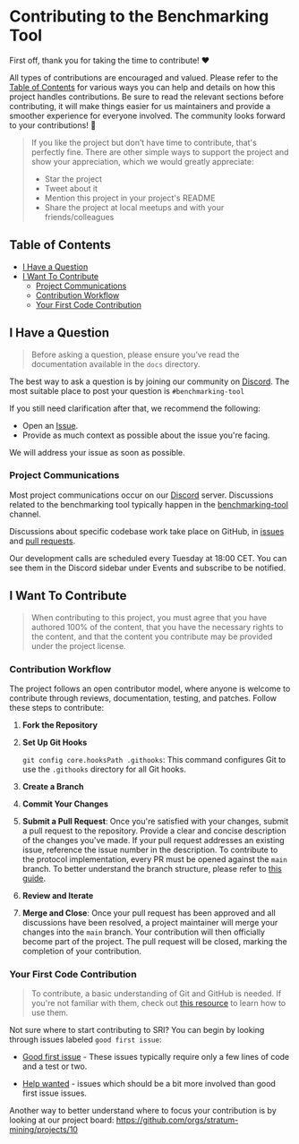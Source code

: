 <!-- omit in toc -->
# Contributing to the Benchmarking Tool

First off, thank you for taking the time to contribute! ❤️

All types of contributions are encouraged and valued. Please refer to the [Table of Contents](#table-of-contents) for various ways you can help and details on how this project handles contributions. Be sure to read the relevant sections before contributing, it will make things easier for us maintainers and provide a smoother experience for everyone involved. The community looks forward to your contributions! 🎉

> If you like the project but don’t have time to contribute, that's perfectly fine. There are other simple ways to support the project and show your appreciation, which we would greatly appreciate:
> - Star the project
> - Tweet about it
> - Mention this project in your project's README
> - Share the project at local meetups and with your friends/colleagues

<!-- omit in toc -->
## Table of Contents

- [I Have a Question](#i-have-a-question)
- [I Want To Contribute](#i-want-to-contribute)
  - [Project Communications](#project-communications)
  - [Contribution Workflow](#contribution-workflow)
  - [Your First Code Contribution](#your-first-code-contribution)
  

## I Have a Question

> Before asking a question, please ensure you’ve read the documentation available in the `docs` directory.

The best way to ask a question is by joining our community on [Discord](https://discord.com/invite/fsEW23wFYs). The most suitable place to post your question is `#benchmarking-tool`

If you still need clarification after that, we recommend the following:

- Open an [Issue](https://github.com/stratum-mining/benchmarking-tool/issues).
- Provide as much context as possible about the issue you're facing.

We will address your issue as soon as possible.

### Project Communications

Most project communications occur on our [Discord](https://discord.gg/fsEW23wFYs) server. Discussions related to the benchmarking tool typically happen in the [benchmarking-tool](https://discord.gg/Kv6uucUq) channel.

Discussions about specific codebase work take place on GitHub, in [issues](https://github.com/stratum-mining/benchmarking-tool/issues) and [pull requests](https://github.com/stratum-mining/benchmarking-tool/pulls).

Our development calls are scheduled every Tuesday at 18:00 CET. You can see them in the Discord sidebar under Events and subscribe to be notified.

## I Want To Contribute

> When contributing to this project, you must agree that you have authored 100% of the content, that you have the necessary rights to the content, and that the content you contribute may be provided under the project license.

### Contribution Workflow

The project follows an open contributor model, where anyone is welcome to contribute through reviews, documentation, testing, and patches. Follow these steps to contribute:

1. **Fork the Repository**

2. **Set Up Git Hooks**

    `git config core.hooksPath .githooks`: This command configures Git to use the `.githooks` directory for all Git hooks.

3. **Create a Branch**

4. **Commit Your Changes**

5. **Submit a Pull Request**: Once you're satisfied with your changes, submit a pull request to the repository. Provide a clear and concise description of the changes you've made. If your pull request addresses an existing issue, reference the issue number in the description. To contribute to the protocol implementation, every PR must be opened against the `main` branch. To better understand the branch structure, please refer to [this guide](https://github.com/stratum-mining/stratum/blob/main/RELEASE.md#principal-branches).

6. **Review and Iterate**

7. **Merge and Close**: Once your pull request has been approved and all discussions have been resolved, a project maintainer will merge your changes into the `main` branch. Your contribution will then officially become part of the project. The pull request will be closed, marking the completion of your contribution.

### Your First Code Contribution

> To contribute, a basic understanding of Git and GitHub is needed. If you're not familiar with them, check out [this resource](https://docs.github.com/en/get-started/start-your-journey/git-and-github-learning-resources) to learn how to use them.

Not sure where to start contributing to SRI? You can begin by looking through issues labeled `good first issue`:

* [Good first issue](https://github.com/stratum-mining/benchmarking-tool/issues?q=is%3Aissue+is%3Aopen+label%3A%22good+first+issue%22) - These issues typically require only a few lines of code and a test or two.

* [Help wanted](https://github.com/stratum-mining/benchmarking-tool/labels/help%20wanted) - issues which should be a bit more involved than good first issue issues.

Another way to better understand where to focus your contribution is by looking at our project board: https://github.com/orgs/stratum-mining/projects/10